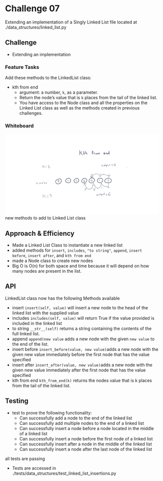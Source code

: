 # Challenge 07
Extending an implementation of a Singly Linked List
file located at ./data_structures/linked_list.py
## Challenge
- Extending an implementation
### Feature Tasks
Add these methods to the LinkedList class:
- kth from end
    - argument: a number, `k`, as a parameter.
    - Return the node’s value that is `k` places from the tail of the linked list.
    - You have access to the Node class and all the properties on the Linked List class as well as the methods created in previous challenges.
### Whiteboard
![linked_list_kth_wb.png](linked_list_kth_wb.png)
new methods to add to Linked List class


## Approach & Efficiency
- Made a Linked List Class to instantiate a new linked list
- added methods for `insert`, `includes`, `"to string"`, `append`, `insert before`, `insert after`, and `kth from end`
- made a Node class to create new nodes
- Big O is O(n) for both space and time because it will depend on how many nodes are present in the list.


## API
LinkedList class now has the following Methods available
- insert `insert(self, value)` will insert a new node to the head of the linked list with the supplied value
- includes `includes(self, value)` will return True if the value provided is included in the linked list
- to string `__str__(self)` returns a string containing the contents of the full linked list.
- append `append(new value` adds a new node with the given `new value` to the end of the list.
- insert before `insert_before(value, new value)`adds a new node with the given new value immediately before the first node that has the value specified
- insert after `insert_after(value, new value)`adds a new node with the given new value immediately after the first node that has the value specified
- kth from end `kth_from_end(k)` returns the nodes value that is k places from the tail of the linked list.

## Testing
- test to prove the following functionality:
  - Can successfully add a node to the end of the linked list
  - Can successfully add multiple nodes to the end of a linked list
  - Can successfully insert a node before a node located in the middle of a linked list
  - Can successfully insert a node before the first node of a linked list
  - Can successfully insert after a node in the middle of the linked list
  - Can successfully insert a node after the last node of the linked list

all tests are passing


- Tests are accessed in ./tests/data_structures/test_linked_list_insertions.py
